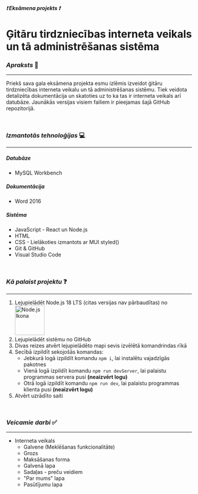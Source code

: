 ##### ❗ **Eksāmena projekts** ❗
# Ģitāru tirdzniecības interneta veikals un tā administrēšanas sistēma

### *Apraksts* 📜
---
Priekš sava gala eksāmena projekta esmu izlēmis izveidot ģitāru tirdzniecības interneta veikalu un tā administrēšanas sistēmu. Tiek veidota detalizēta dokumentācija un skatoties uz to ka tas ir interneta veikals arī datubāze. Jaunākās versijas visiem failiem ir pieejamas šajā GitHub repozitorijā.

<br>

### *Izmantotās tehnoloģijas* 💻
---
##### Datubāze
- MySQL Workbench

##### Dokumentācija
- Word 2016

##### Sistēma
- JavaScript - React un Node.js
- HTML
- CSS - Lielākoties izmantots ar MUI styled()
- Git & GitHub
- Visual Studio Code

<br>

### *Kā palaist projektu* ❓
---
1. Lejupielādēt Node.js 18 LTS (citas versijas nav pārbaudītas) no [<img src="https://brandslogos.com/wp-content/uploads/thumbs/nodejs-logo-vector.svg" alt="Node.js Ikona" width="80">](https://nodejs.org "Node.js")
2. Lejupielādēt sistēmu no GitHub
3. Divas reizes atvērt lejupielādēto mapi sevis izvēlētā komandrindas rīkā
4. Secībā izpildīt sekojošās komandas:
    - Jebkurā logā izpildīt komandu `npm i`, lai instalētu vajadzīgās pakotnes
    - Vienā logā izpildīt komandu `npm run devServer`, lai palaistu programmas servera pusi **(neaizvērt logu)**
    - Otrā logā izpildīt komandu `npm run dev`, lai palaistu programmas klienta pusi **(neaizvērt logu)**
5. Atvērt uzrādīto saiti

<br>

### *Veicamie darbi* ✅
---
- Interneta veikals
  - Galvene (Meklēšanas funkcionalitāte)
  - Grozs
  - Maksāšanas forma
  - Galvenā lapa
  - Sadaļas - preču veidiem
  - "Par mums" lapa
  - Pasūtījumu lapa
